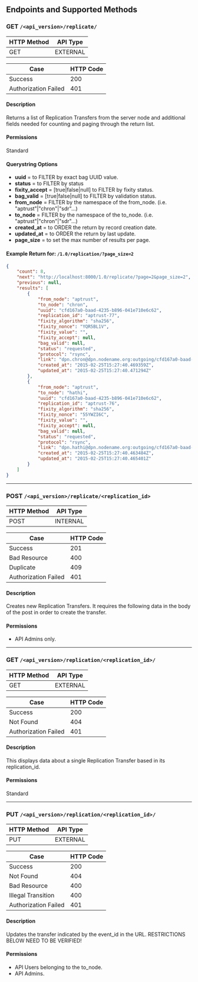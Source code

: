 ## Endpoints and Supported Methods

### GET `/<api_version>/replicate/`

|HTTP Method|API Type|
|--------|-----------|
|GET|EXTERNAL|

|Case|HTTP Code|
|----|---------|
|Success|200|
|Authorization Failed|401|

#### Description

Returns a list of Replication Transfers from the server node and additional fields needed for counting and paging through the return list.

#### Permissions
Standard

#### Querystring Options
* **uuid** = <exact id> to FILTER by exact bag UUID value.
* **status** = to FILTER by status
* **fixity_accept** = [true|false|null] to FILTER by fixity status.
* **bag_valid** = [true|false|null] to FILTER by validation status.
* **from_node** = <exact name> FILTER by the namespace of the from_node. (i.e. "aptrust"|"chron"|"sdr"...)
* **to_node** = <exact name> FILTER by the namespace of the to_node. (i.e. "aptrust"|"chron"|"sdr"...)
* **created_at** = <dpn date format> to ORDER the return by record creation date.
* **updated_at** = <dpn date format> to ORDER the return by last update.
* **page_size** = <int> to set the max number of results per page.

#### Example Return for: `/1.0/replication/?page_size=2`

```json
{
    "count": 8,
    "next": "http://localhost:8000/1.0/replicate/?page=2&page_size=2",
    "previous": null,
    "results": [
        {
            "from_node": "aptrust",
            "to_node": "chron",
            "uuid": "cfd167a0-baad-4235-b896-041e710e6c62",
            "replication_id": "aptrust-77",
            "fixity_algorithm": "sha256",
            "fixity_nonce": "YQR5BL1V",
            "fixity_value": "",
            "fixity_accept": null,
            "bag_valid": null,
            "status": "requested",
            "protocol": "rsync",
            "link": "dpn.chron@dpn.nodename.org:outgoing/cfd167a0-baad-4235-b896-041e710e6c62.tar",
            "created_at": "2015-02-25T15:27:40.469359Z",
            "updated_at": "2015-02-25T15:27:40.471294Z"
        },
        {
            "from_node": "aptrust",
            "to_node": "hathi",
            "uuid": "cfd167a0-baad-4235-b896-041e710e6c62",
            "replication_id": "aptrust-76",
            "fixity_algorithm": "sha256",
            "fixity_nonce": "55YWZI6C",
            "fixity_value": "",
            "fixity_accept": null,
            "bag_valid": null,
            "status": "requested",
            "protocol": "rsync",
            "link": "dpn.hathi@dpn.nodename.org:outgoing/cfd167a0-baad-4235-b896-041e710e6c62.tar",
            "created_at": "2015-02-25T15:27:40.463484Z",
            "updated_at": "2015-02-25T15:27:40.465401Z"
        }
    ]
}
```
---
### POST `/<api_version>/replicate/<replication_id>`

|HTTP Method|API Type|
|--------|-----------|
|POST|INTERNAL|

|Case|HTTP Code|
|----|---------|
|Success|201|
|Bad Resource|400|
|Duplicate|409|
|Authorization Failed|401|

#### Description

Creates new Replication Transfers.  It requires the following data in the body of the post in order to create the transfer.

#### Permissions
* API Admins only.

---
### GET `/<api_version>/replication/<replication_id>/`

|HTTP Method|API Type|
|--------|-----------|
|GET|EXTERNAL|

|Case|HTTP Code|
|----|---------|
|Success|200|
|Not Found|404|
|Authorization Failed|401|

#### Description

This displays data about a single Replication Transfer based in its replication_id.

#### Permissions
Standard

---
### PUT `/<api_version>/replication/<replication_id>/`

|HTTP Method|API Type|
|--------|-----------|
|PUT|EXTERNAL|

|Case|HTTP Code|
|----|---------|
|Success|200|
|Not Found|404|
|Bad Resource|400|
|Illegal Transition|400|
|Authorization Failed|401|

#### Description

Updates the transfer indicated by the event_id in the URL. RESTRICTIONS BELOW NEED TO BE VERIFIED!

#### Permissions
* API Users belonging to the to_node.
* API Admins.

